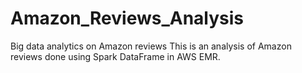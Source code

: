 # Amazon_Reviews_Analysis
Big data analytics on Amazon reviews
This is an analysis of Amazon reviews done using Spark DataFrame in AWS EMR.
